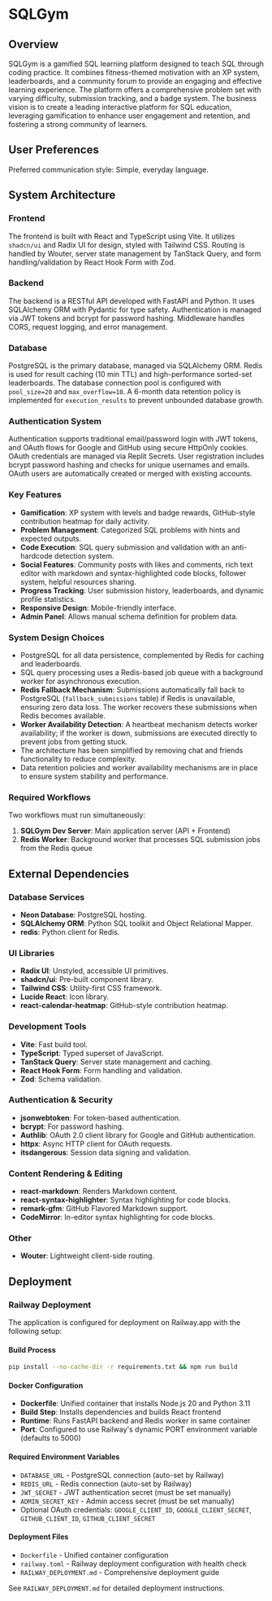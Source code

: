 # SQLGym

## Overview
SQLGym is a gamified SQL learning platform designed to teach SQL through coding practice. It combines fitness-themed motivation with an XP system, leaderboards, and a community forum to provide an engaging and effective learning experience. The platform offers a comprehensive problem set with varying difficulty, submission tracking, and a badge system. The business vision is to create a leading interactive platform for SQL education, leveraging gamification to enhance user engagement and retention, and fostering a strong community of learners.

## User Preferences
Preferred communication style: Simple, everyday language.

## System Architecture
### Frontend
The frontend is built with React and TypeScript using Vite. It utilizes `shadcn/ui` and Radix UI for design, styled with Tailwind CSS. Routing is handled by Wouter, server state management by TanStack Query, and form handling/validation by React Hook Form with Zod.

### Backend
The backend is a RESTful API developed with FastAPI and Python. It uses SQLAlchemy ORM with Pydantic for type safety. Authentication is managed via JWT tokens and bcrypt for password hashing. Middleware handles CORS, request logging, and error management.

### Database
PostgreSQL is the primary database, managed via SQLAlchemy ORM. Redis is used for result caching (10 min TTL) and high-performance sorted-set leaderboards. The database connection pool is configured with `pool_size=20` and `max_overflow=10`. A 6-month data retention policy is implemented for `execution_results` to prevent unbounded database growth.

### Authentication System
Authentication supports traditional email/password login with JWT tokens, and OAuth flows for Google and GitHub using secure HttpOnly cookies. OAuth credentials are managed via Replit Secrets. User registration includes bcrypt password hashing and checks for unique usernames and emails. OAuth users are automatically created or merged with existing accounts.

### Key Features
-   **Gamification**: XP system with levels and badge rewards, GitHub-style contribution heatmap for daily activity.
-   **Problem Management**: Categorized SQL problems with hints and expected outputs.
-   **Code Execution**: SQL query submission and validation with an anti-hardcode detection system.
-   **Social Features**: Community posts with likes and comments, rich text editor with markdown and syntax-highlighted code blocks, follower system, helpful resources sharing.
-   **Progress Tracking**: User submission history, leaderboards, and dynamic profile statistics.
-   **Responsive Design**: Mobile-friendly interface.
-   **Admin Panel**: Allows manual schema definition for problem data.

### System Design Choices
-   PostgreSQL for all data persistence, complemented by Redis for caching and leaderboards.
-   SQL query processing uses a Redis-based job queue with a background worker for asynchronous execution.
-   **Redis Fallback Mechanism**: Submissions automatically fall back to PostgreSQL (`fallback_submissions` table) if Redis is unavailable, ensuring zero data loss. The worker recovers these submissions when Redis becomes available.
-   **Worker Availability Detection**: A heartbeat mechanism detects worker availability; if the worker is down, submissions are executed directly to prevent jobs from getting stuck.
-   The architecture has been simplified by removing chat and friends functionality to reduce complexity.
-   Data retention policies and worker availability mechanisms are in place to ensure system stability and performance.

### Required Workflows
Two workflows must run simultaneously:
1. **SQLGym Dev Server**: Main application server (API + Frontend)
2. **Redis Worker**: Background worker that processes SQL submission jobs from the Redis queue

## External Dependencies
### Database Services
-   **Neon Database**: PostgreSQL hosting.
-   **SQLAlchemy ORM**: Python SQL toolkit and Object Relational Mapper.
-   **redis**: Python client for Redis.

### UI Libraries
-   **Radix UI**: Unstyled, accessible UI primitives.
-   **shadcn/ui**: Pre-built component library.
-   **Tailwind CSS**: Utility-first CSS framework.
-   **Lucide React**: Icon library.
-   **react-calendar-heatmap**: GitHub-style contribution heatmap.

### Development Tools
-   **Vite**: Fast build tool.
-   **TypeScript**: Typed superset of JavaScript.
-   **TanStack Query**: Server state management and caching.
-   **React Hook Form**: Form handling and validation.
-   **Zod**: Schema validation.

### Authentication & Security
-   **jsonwebtoken**: For token-based authentication.
-   **bcrypt**: For password hashing.
-   **Authlib**: OAuth 2.0 client library for Google and GitHub authentication.
-   **httpx**: Async HTTP client for OAuth requests.
-   **itsdangerous**: Session data signing and validation.

### Content Rendering & Editing
-   **react-markdown**: Renders Markdown content.
-   **react-syntax-highlighter**: Syntax highlighting for code blocks.
-   **remark-gfm**: GitHub Flavored Markdown support.
-   **CodeMirror**: In-editor syntax highlighting for code blocks.

### Other
-   **Wouter**: Lightweight client-side routing.

## Deployment

### Railway Deployment
The application is configured for deployment on Railway.app with the following setup:

#### Build Process
```bash
pip install --no-cache-dir -r requirements.txt && npm run build
```

#### Docker Configuration
- **Dockerfile**: Unified container that installs Node.js 20 and Python 3.11
- **Build Step**: Installs dependencies and builds React frontend
- **Runtime**: Runs FastAPI backend and Redis worker in same container
- **Port**: Configured to use Railway's dynamic PORT environment variable (defaults to 5000)

#### Required Environment Variables
- `DATABASE_URL` - PostgreSQL connection (auto-set by Railway)
- `REDIS_URL` - Redis connection (auto-set by Railway)
- `JWT_SECRET` - JWT authentication secret (must be set manually)
- `ADMIN_SECRET_KEY` - Admin access secret (must be set manually)
- Optional OAuth credentials: `GOOGLE_CLIENT_ID`, `GOOGLE_CLIENT_SECRET`, `GITHUB_CLIENT_ID`, `GITHUB_CLIENT_SECRET`

#### Deployment Files
- `Dockerfile` - Unified container configuration
- `railway.toml` - Railway deployment configuration with health check
- `RAILWAY_DEPLOYMENT.md` - Comprehensive deployment guide

See `RAILWAY_DEPLOYMENT.md` for detailed deployment instructions.